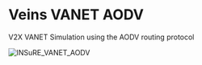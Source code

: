 # Veins VANET AODV
V2X VANET Simulation using the AODV routing protocol

![INSuRE_VANET_AODV](https://user-images.githubusercontent.com/45495586/134623932-b97758ec-800b-4c5d-88f5-8b7295c609bb.gif)
